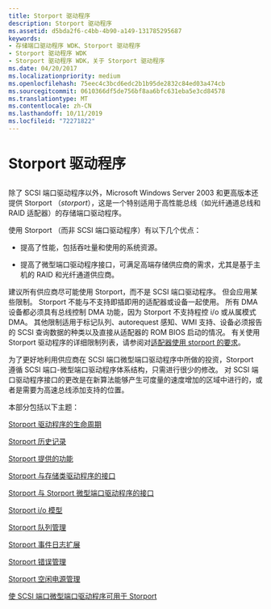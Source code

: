 ```yaml
---
title: Storport 驱动程序
description: Storport 驱动程序
ms.assetid: d5bda2f6-c4bb-4b90-a149-131785295687
keywords:
- 存储端口驱动程序 WDK、Storport 驱动程序
- Storport 驱动程序 WDK
- Storport 驱动程序 WDK，关于 Storport 驱动程序
ms.date: 04/20/2017
ms.localizationpriority: medium
ms.openlocfilehash: 75eec4c3bcd6edc2b1b95de2832c84ed03a474cb
ms.sourcegitcommit: 0610366df5de756bf8aa6bfc631eba5e3cd84578
ms.translationtype: MT
ms.contentlocale: zh-CN
ms.lasthandoff: 10/11/2019
ms.locfileid: "72271822"
---
```

# <a name="storport-driver"></a>Storport 驱动程序


## <span id="ddk_storport_driver_kg"></span><span id="DDK_STORPORT_DRIVER_KG"></span>


除了 SCSI 端口驱动程序以外，Microsoft Windows Server 2003 和更高版本还提供 Storport （*storport*），这是一个特别适用于高性能总线（如光纤通道总线和 RAID 适配器）的存储端口驱动程序。

使用 Storport （而非 SCSI 端口驱动程序）有以下几个优点：

-   提高了性能，包括吞吐量和使用的系统资源。

-   提高了微型端口驱动程序接口，可满足高端存储供应商的需求，尤其是基于主机的 RAID 和光纤通道供应商。

建议所有供应商尽可能使用 Storport，而不是 SCSI 端口驱动程序。 但会应用某些限制。 Storport 不能与不支持即插即用的适配器或设备一起使用。 所有 DMA 设备都必须具有总线控制 DMA 功能，因为 Storport 不支持程控 i/o 或从属模式 DMA。 其他限制适用于标记队列、autorequest 感知、WMI 支持、设备必须报告的 SCSI 查询数据的种类以及直接从适配器的 ROM BIOS 启动的情况。 有关使用 Storport 驱动程序的详细限制列表，请参阅对[适配器使用 storport 的要求](requirements-for-using-storport-with-an-adapter.md)。

为了更好地利用供应商在 SCSI 端口微型端口驱动程序中所做的投资，Storport 遵循 SCSI 端口-微型端口驱动程序体系结构，只需进行很少的修改。 对 SCSI 端口驱动程序接口的更改是在新算法能够产生可度量的速度增加的区域中进行的，或者是需要为高速总线添加支持的位置。

本部分包括以下主题：

[Storport 驱动程序的生命周期](life-cycle-of-a-storport-driver.md)

[Storport 历史记录](history-of-storport.md)

[Storport 提供的功能](capabilities-provided-by-storport.md)

[Storport 与存储类驱动程序的接口](storport-s-interface-with-the-storage-class-driver.md)

[Storport 与 Storport 微型端口驱动程序的接口](storport-s-interface-with-storport-miniport-drivers.md)

[Storport i/o 模型](storport-i-o-model.md)

[Storport 队列管理](storport-queue-management.md)

[Storport 事件日志扩展](storport-event-log-extensions.md)

[Storport 错误管理](storport-error-management.md)

[Storport 空闲电源管理](storport-idle-power-management.md)

[使 SCSI 端口微型端口驱动程序可用于 Storport](making-scsi-port-miniport-drivers-work-with-storport.md)

 

 




